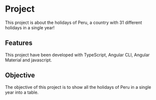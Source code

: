 # Project

This project is about the holidays of Peru, a country with 31 different holidays in a single year!

## Features
This project have been developed with TypeScript, Angular CLI, Angular Material and javascript.


## Objective
The objective of this project is to show all the holidays of Peru in a single year into a table.

